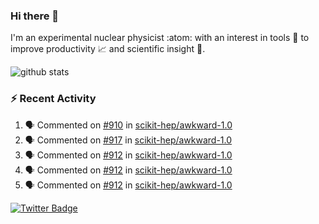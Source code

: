 ### Hi there 👋 

I'm an experimental nuclear physicist :atom: with an interest in tools :wrench: to improve productivity :chart_with_upwards_trend: and scientific insight :telescope:.

![github stats](https://github-readme-stats.vercel.app/api?username=agoose77&show_icons=true&hide_rank=true&hide_title=true&bg_color=30,e76445,904e95&text_color=efe3ec&icon_color=efe3ec)
<!--
**agoose77/agoose77** is a ✨ _special_ ✨ repository because its `README.md` (this file) appears on your GitHub profile.

Here are some ideas to get you started:

- 🔭 I’m currently working on ...
- 🌱 I’m currently learning ...
- 👯 I’m looking to collaborate on ...
- 🤔 I’m looking for help with ...
- 💬 Ask me about ...
- 📫 How to reach me: ...
- 😄 Pronouns: ...
- ⚡ Fun fact: ...
-->

### :zap: Recent Activity
<!--START_SECTION:activity-->
1. 🗣 Commented on [#910](https://github.com/scikit-hep/awkward-1.0/issues/910) in [scikit-hep/awkward-1.0](https://github.com/scikit-hep/awkward-1.0)
2. 🗣 Commented on [#917](https://github.com/scikit-hep/awkward-1.0/issues/917) in [scikit-hep/awkward-1.0](https://github.com/scikit-hep/awkward-1.0)
3. 🗣 Commented on [#912](https://github.com/scikit-hep/awkward-1.0/issues/912) in [scikit-hep/awkward-1.0](https://github.com/scikit-hep/awkward-1.0)
4. 🗣 Commented on [#912](https://github.com/scikit-hep/awkward-1.0/issues/912) in [scikit-hep/awkward-1.0](https://github.com/scikit-hep/awkward-1.0)
5. 🗣 Commented on [#912](https://github.com/scikit-hep/awkward-1.0/issues/912) in [scikit-hep/awkward-1.0](https://github.com/scikit-hep/awkward-1.0)
<!--END_SECTION:activity-->


[![Twitter Badge](https://img.shields.io/twitter/follow/agoose77?style=flat-square&logo=Twitter&logoColor=white&color=cornflowerblue)](https://twitter.com/agoose77)
